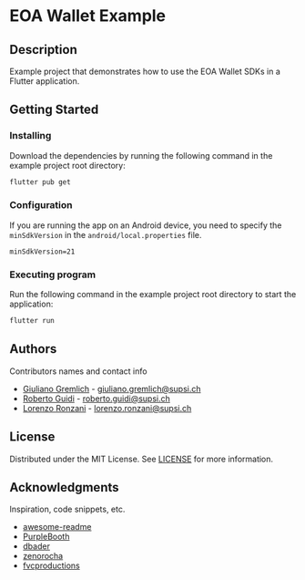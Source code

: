 # EOA Wallet Example

## Description

Example project that demonstrates how to use the EOA Wallet SDKs in a Flutter application.

## Getting Started

### Installing

Download the dependencies by running the following command in the example project root directory:

```bash
flutter pub get
```

### Configuration

If you are running the app on an Android device, you need to specify the `minSdkVersion` in
the `android/local.properties` file.

```properties
minSdkVersion=21
```

### Executing program

Run the following command in the example project root directory to start the application:

```bash
flutter run
```

## Authors

Contributors names and contact info

* [Giuliano Gremlich](https://www.linkedin.com/in/giuliano-gremlich-265018153/) - giuliano.gremlich@supsi.ch
* [Roberto Guidi](https://www.linkedin.com/in/rguidi/) - roberto.guidi@supsi.ch
* [Lorenzo Ronzani](https://www.linkedin.com/in/lorenzo-ronzani-658311186/) - lorenzo.ronzani@supsi.ch

## License

Distributed under the MIT License.
See [LICENSE](https://github.com/IsinBlockchainTeam/flutter_isin_blockchain_wallet_manager/blob/main/LICENSE) for more
information.

## Acknowledgments

Inspiration, code snippets, etc.

* [awesome-readme](https://github.com/matiassingers/awesome-readme)
* [PurpleBooth](https://gist.github.com/PurpleBooth/109311bb0361f32d87a2)
* [dbader](https://github.com/dbader/readme-template)
* [zenorocha](https://gist.github.com/zenorocha/4526327)
* [fvcproductions](https://gist.github.com/fvcproductions/1bfc2d4aecb01a834b46)
